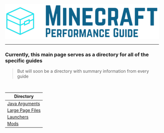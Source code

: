 ![Minecraft Performance Guide Logo - Small][Logo Full]

---

### Currently, this main page serves as a directory for all of the specific guides
> But will soon be a directory with summary information from every guide

<br>

| **Directory** |
|---|
| [Java Arguments][Java Arguments] |
| [Large Page Files][Large Page Files] |
| [Launchers][Launchers] |
| [Mods][Mods] |

[Logo Small]: ./assets/Minecraft%20Performance%20Guide%20-%20Logo.png
[Logo Full]: ./assets/Minecraft%20Performance%20Guide%20-%20Full.png

[Java Arguments]: ./Java%20Arguments/README.md
[Large Page Files]: ./Large%20Page%20Files/README.md
[Launchers]: ./Launchers/README.md
[Mods]: ./Mods/README.md